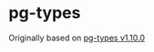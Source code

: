 # pg-types

Originally based on [pg-types v1.10.0](https://github.com/brianc/node-pg-types/tree/v1.10.0)

